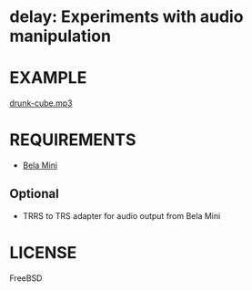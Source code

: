 # delay: Experiments with audio manipulation

# EXAMPLE

[drunk-cube.mp3](drunk-cube.mp3)

# REQUIREMENTS

* [Bela Mini](https://shop.bela.io/products/bela-mini-starter-kit)

## Optional

* TRRS to TRS adapter for audio output from Bela Mini

# LICENSE

FreeBSD

